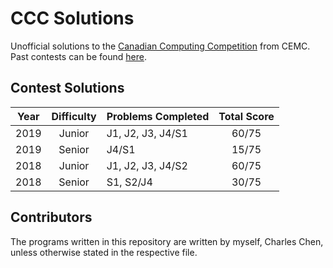 # CCC Solutions

Unofficial solutions to the [Canadian Computing Competition](https://cemc.uwaterloo.ca/contests/computing.html) from CEMC. Past contests can be found [here](https://cemc.uwaterloo.ca/contests/past_contests.html#ccc).

## Contest Solutions

| Year | Difficulty | Problems Completed | Total Score |
| :---: | :-------: | :----------------- | :---------: |
| 2019 | Junior     | J1, J2, J3, J4/S1  | 60/75       |
| 2019 | Senior     | J4/S1              | 15/75       |
| 2018 | Junior     | J1, J2, J3, J4/S2  | 60/75       |
| 2018 | Senior     | S1, S2/J4          | 30/75       |

## Contributors

The programs written in this repository are written by myself, Charles Chen, unless otherwise stated in the respective file.
